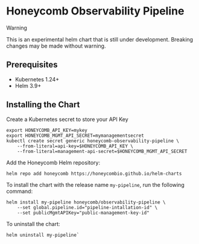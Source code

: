 # Honeycomb Observability Pipeline

> [!WARNING]  
> This is an experimental helm chart that is still under development. Breaking changes may be made without warning.

## Prerequisites

- Kubernetes 1.24+
- Helm 3.9+

## Installing the Chart

Create a Kubernetes secret to store your API Key

```shell
export HONEYCOMB_API_KEY=mykey
export HONEYCOMB_MGMT_API_SECRET=mymanagementsecret
kubectl create secret generic honeycomb-observability-pipeline \
    --from-literal=api-key=$HONEYCOMB_API_KEY \
    --from-literal=management-api-secret=$HONEYCOMB_MGMT_API_SECRET
```

Add the Honeycomb Helm repository:

```shell
helm repo add honeycomb https://honeycombio.github.io/helm-charts
```

To install the chart with the release name `my-pipeline`, run the following command:

```shell
helm install my-pipeline honeycomb/observability-pipeline \
    --set global.pipeline.id="pipeline-intallation-id" \
    --set publicMgmtAPIKey="public-management-key-id"
```

To uninstall the chart:

```shell
helm uninstall my-pipeline`
```
